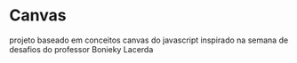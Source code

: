 # Canvas
projeto baseado em conceitos canvas do javascript inspirado na semana de desafios do professor Bonieky Lacerda
